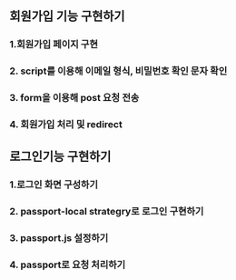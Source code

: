 
## 회원가입 기능 구현하기
### 1.회원가입 페이지 구현
### 2. script를 이용해 이메일 형식, 비밀번호 확인 문자 확인
### 3. form을 이용해 post 요청 전송
### 4. 회원가입 처리 및 redirect


## 로그인기능 구현하기
### 1.로그인 화면 구성하기
### 2. passport-local strategry로 로그인 구현하기
### 3. passport.js 설정하기
### 4. passport로 요청 처리하기